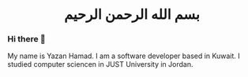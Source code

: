 <h1 align="center">بسم الله الرحمن الرحيم</h1>

### Hi there 👋
My name is Yazan Hamad.
I am a software developer based in Kuwait.
I studied computer sciencen in JUST University in Jordan.

<!--
**Yazan-Hamad/Yazan-Hamad** is a ✨ _special_ ✨ repository because its `README.md` (this file) appears on your GitHub profile.

Here are some ideas to get you started:

- 🔭 I’m currently working on ...
- 🌱 I’m currently learning ...
- 👯 I’m looking to collaborate on ...
- 🤔 I’m looking for help with ...
- 💬 Ask me about ...
- 📫 How to reach me: ...
- 😄 Pronouns: ...
- ⚡ Fun fact: ...
-->
